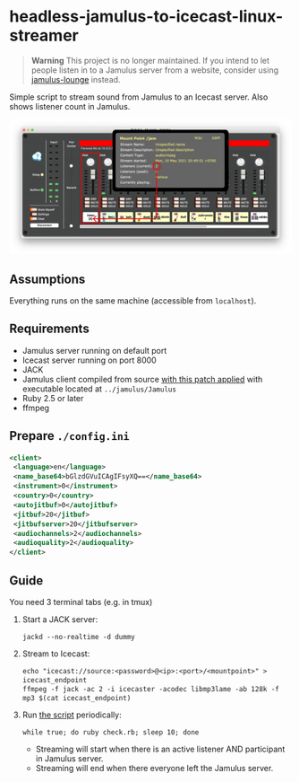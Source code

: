# headless-jamulus-to-icecast-linux-streamer

> **Warning**
> This project is no longer maintained. If you intend to let people listen in to a Jamulus server from a website, consider using [jamulus-lounge](https://github.com/dtinth/jamulus-lounge) instead.

Simple script to stream sound from Jamulus to an Icecast server. Also shows listener count in Jamulus.

![](example.webp)

## Assumptions
Everything runs on the same machine (accessible from `localhost`).

## Requirements
- Jamulus server running on default port
- Icecast server running on port 8000
- JACK
- Jamulus client compiled from source [with this patch applied](https://github.com/dtinth/jamulus/commit/9f967bbb0f0e56d75f0b21e1b07761c9293a5ab2.patch) with executable located at `../jamulus/Jamulus`
- Ruby 2.5 or later
- ffmpeg

## Prepare `./config.ini`

```xml
<client>
 <language>en</language>
 <name_base64>bGlzdGVuICAgIFsyXQ==</name_base64>
 <instrument>0</instrument>
 <country>0</country>
 <autojitbuf>0</autojitbuf>
 <jitbuf>20</jitbuf>
 <jitbufserver>20</jitbufserver>
 <audiochannels>2</audiochannels>
 <audioquality>2</audioquality>
</client>
```

## Guide

You need 3 terminal tabs (e.g. in tmux)

1. Start a JACK server:

    ```
    jackd --no-realtime -d dummy
    ```

2. Stream to Icecast:

    ```
    echo "icecast://source:<password>@<ip>:<port>/<mountpoint>" > icecast_endpoint
    ffmpeg -f jack -ac 2 -i icecaster -acodec libmp3lame -ab 128k -f mp3 $(cat icecast_endpoint)
    ```

3. Run [the script](check.rb) periodically:

    ```
    while true; do ruby check.rb; sleep 10; done
    ```

    - Streaming will start when there is an active listener AND participant in Jamulus server.
    - Streaming will end when there everyone left the Jamulus server.
